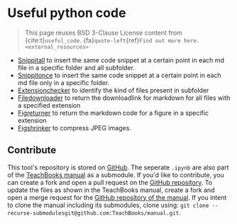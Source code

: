 # Useful python code

> This page reuses BSD 3-Clause License content from {cite:t}`useful_code`. {fa}`quote-left`{ref}`Find out more here.<external_resources>`

 - [Snippitall](./snippit.ipynb) to insert the same code snippet at a certain point in each md file in a specific folder and all subfolder. 
 - [Snippitonce](./snippit.ipynb) to insert the same code snippet at a certain point in each md file only in a specific folder. 
 - [Extensionchecker](./extensionfildownloadreturn.ipynb) to identify the kind of files present in subfolder
 - [Filedownloader](./extensionfildownloadreturn.ipynb) to return the downloadlink for markdown for all files with a specified extension
 - [Figreturner](./extensionfildownloadreturn.ipynb) to return the markdown code for a figure in a specific extension
 - [Figshrinker](./figshrinker.ipynb) to compress JPEG images.

## Contribute
This tool's repository is stored on [GitHub](https://github.com/TeachBooks/Useful_python_code). The seperate `.ipynb` are also part of the [TeachBooks manual](https://teachbooks.io/manual/helper_code/intro.html) as a submodule. If you'd like to contribute, you can create a fork and open a pull request on the [GitHub repository](https://github.com/TeachBooks/Useful_python_code). To update the files as shown in the TeachBooks manual, create a fork and open a merge request for the [GitHub repository of the manual](https://github.com/TeachBooks/manual). If you intent to clone the manual including its submodules, clone using: `git clone --recurse-submodulesgit@github.com:TeachBooks/manual.git`.
